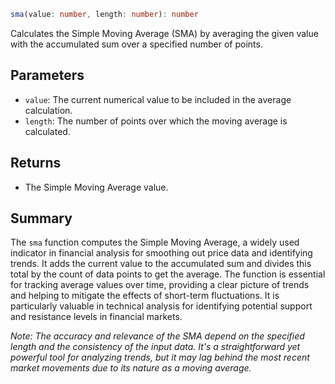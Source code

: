 ```ts
sma(value: number, length: number): number
```

Calculates the Simple Moving Average (SMA) by averaging the given value with the accumulated sum over a specified number of points.

## Parameters

- `value`: The current numerical value to be included in the average calculation.
- `length`: The number of points over which the moving average is calculated.

## Returns

- The Simple Moving Average value.

## Summary

The `sma` function computes the Simple Moving Average, a widely used indicator in financial analysis for smoothing out price data and identifying trends. It adds the current value to the accumulated sum and divides this total by the count of data points to get the average. The function is essential for tracking average values over time, providing a clear picture of trends and helping to mitigate the effects of short-term fluctuations. It is particularly valuable in technical analysis for identifying potential support and resistance levels in financial markets.

*Note: The accuracy and relevance of the SMA depend on the specified length and the consistency of the input data. It's a straightforward yet powerful tool for analyzing trends, but it may lag behind the most recent market movements due to its nature as a moving average.*
